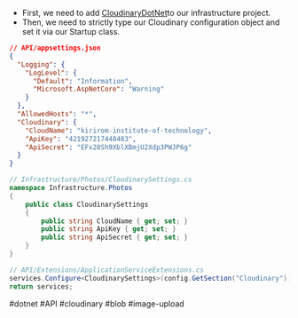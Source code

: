 * First, we need to add [CloudinaryDotNet](https://www.nuget.org/packages/CloudinaryDotNet)to our infrastructure project.
* Then, we need to strictly type our Cloudinary configuration object and set it via our Startup class.
``` json
// API/appsettings.json
{
  "Logging": {
    "LogLevel": {
      "Default": "Information",
      "Microsoft.AspNetCore": "Warning"
    }
  },
  "AllowedHosts": "*",
  "Cloudinary": {
    "CloudName": "kirirom-institute-of-technology",
    "ApiKey": "421927217448483",
    "ApiSecret": "EFx28Sh9XblXBmjU2Xdp3PWJP6g"
  }
}
```

``` c#
// Infrastructure/Photos/CloudinarySettings.cs
namespace Infrastructure.Photos
{
    public class CloudinarySettings
    {
        public string CloudName { get; set; }
        public string ApiKey { get; set; }
        public string ApiSecret { get; set; }
    }
}
```

``` c#
// API/Extensions/ApplicationServiceExtensions.cs
services.Configure<CloudinarySettings>(config.GetSection("Cloudinary"));
return services;
```

#dotnet #API #cloudinary #blob #image-upload

